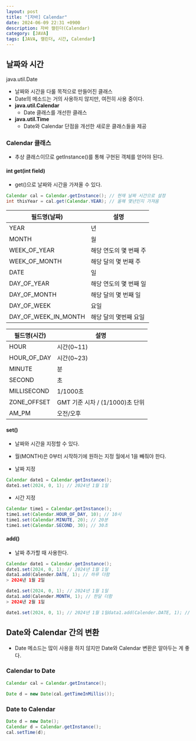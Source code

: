 ```yaml
---
layout: post
title: "[자바] Calendar"
date: 2024-06-09 22:31 +0900
description: 자바 캘린더(Calendar)
category: [JAVA]
tags: [JAVA, 캘린더, 시간, Calendar]
---
```

## 날짜와 시간
java.util.Date
- 날짜와 시간을 다룰 목적으로 만들어진 클래스
- Date의 메소드는 거의 사용하지 않지만, 여전히 사용 중이다.<br/>
- **java.util.Calendar**
  - Date 클래스를 개선한 클래스<br/>
- **java.util.Time**
  - Date와 Calendar 단점을 개선한 새로운 클래스들을 제공

### Calendar 클래스
- 추상 클래스이므로 getInstance()를 통해 구현된 객체를 얻어야 된다.

#### int get(int field)
- get()으로 날짜와 시간을 가져올 수 있다.

```java
Calendar cal = Calendar.getInstance(); // 현재 날짜 시간으로 설정
int thisYear = cal.get(Calendar.YEAR); // 올해 몇년인지 가져옴
```

|필드명(날짜)|설명|
|--|--|
|YEAR|년|
|MONTH|월|
|WEEK_OF_YEAR|해당 연도의 몇 번째 주|
|WEEK_OF_MONTH|해당 달의 몇 번째 주|
|DATE|일|
|DAY_OF_YEAR|해당 연도의 몇 번째 일|
|DAY_OF_MONTH|해당 달의 몇 번째 일|
|DAY_OF_WEEK|요일|
|DAY_OF_WEEK_IN_MONTH|해당 달의 몇번째 요일|

|필드명(시간)|설명|
|--|--|
|HOUR|시간(0~11)|
|HOUR_OF_DAY|시간(0~23)|
|MINUTE|분|
|SECOND|초|
|MILLISECOND|1/1000초|
|ZONE_OFFSET|GMT 기준 시차 / (1/1000)초 단위|
|AM_PM|오전/오후|

#### set()
- 날짜와 시간을 지정할 수 있다.
- 월(MONTH)은 0부터 시작하기에 원하는 지정 월에서 1을 빼줘야 한다.

- 날짜 지정

```java
Calendar date1 = Calendar.getInstance();
date1.set(2024, 0, 1); // 2024년 1월 1일
```

- 시간 지정

```java
Calendar time1 = Calendar.getInstance();
time1.set(Calendar.HOUR_OF_DAY, 10); // 10시
time1.set(Calendar.MINUTE, 20); // 20분
time1.set(Calendar.SECOND, 30); // 30초
```

#### add()
- 날짜 추가할 때 사용한다.

```java
Calendar date1 = Calendar.getInstance();
date1.set(2024, 0, 1); // 2024년 1월 1일
data1.add(Calender.DATE, 1); // 하루 더함
> 2024년 1월 2일

date1.set(2024, 0, 1); // 2024년 1월 1일
data1.add(Calender.MONTH, 1); // 한달 더함
> 2024년 2월 1일

date1.set(2024, 0, 1); // 2024년 1월 1일data1.add(Calender.DATE, 1); // 하루 더함
```

## Date와 Calendar 간의 변환
- Date 메소드는 많이 사용을 하지 않지만 Date와 Calendar 변환은 알아두는 게 좋다.

### Calendar to Date
```java
Calendar cal = Calendar.getInstance();

Date d = new Date(cal.getTimeInMillis());
```

### Date to Calendar
```java
Date d = new Date();
Calendar d = Calendar.getInstance();
cal.setTime(d);
``````
